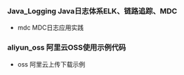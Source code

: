 
### Java_Logging Java日志体系ELK、链路追踪、MDC
* mdc  MDC日志应用实践


### aliyun_oss 阿里云OSS使用示例代码
* oss 阿里云上传下载示例



